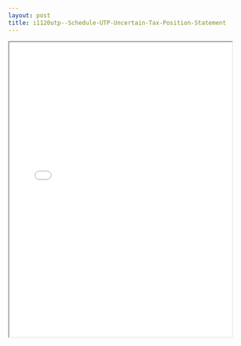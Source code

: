```yaml
---
layout: post
title: i1120utp--Schedule-UTP-Uncertain-Tax-Position-Statement
---
```


<div class="pdf-container">
<iframe src="/ea/_pdf-2-md/i1120utp--Schedule-UTP-Uncertain-Tax-Position-Statement.pdf" height="600" width="90%" allowFullScreen="true"></iframe>
</div>

